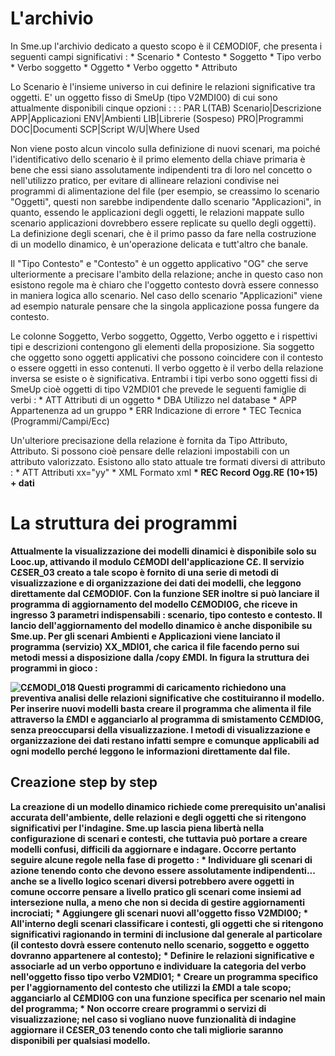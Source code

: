 # L'archivio
In Sme.up l'archivio dedicato a questo scopo è il C£MODI0F, che presenta i seguenti campi significativi : 
 \* Scenario
 \* Contesto
 \* Soggetto
 \* Tipo verbo
 \* Verbo soggetto
 \* Oggetto
 \* Verbo oggetto
 \* Attributo

Lo Scenario è l'insieme universo in cui definire le relazioni significative tra oggetti. E' un oggetto fisso di SmeUp (tipo V2MDI00) di cui sono attualmente disponibili cinque opzioni : 
 :  : PAR L(TAB)
Scenario|Descrizione
APP|Applicazioni
ENV|Ambienti
LIB|Librerie (Sospeso)
PRO|Programmi
DOC|Documenti
SCP|Script
W/U|Where Used


Non viene posto alcun vincolo sulla definizione di nuovi scenari, ma poiché l'identificativo dello scenario è il primo elemento della chiave primaria è bene che essi siano assolutamente indipendenti tra di loro nel concetto o nell'utilizzo pratico, per evitare di allineare relazioni condivise nei programmi di alimentazione del file (per esempio, se creassimo lo scenario "Oggetti", questi non sarebbe indipendente dallo scenario "Applicazioni", in quanto, essendo le applicazioni degli oggetti, le relazioni mappate sullo scenario applicazioni dovrebbero essere replicate su quello degli oggetti). La definizione degli scenari, che è il primo passo da fare nella costruzione di un modello dinamico, è un'operazione delicata e tutt'altro che banale.

Il "Tipo Contesto" e "Contesto" è un oggetto applicativo "OG" che serve ulteriormente a precisare l'ambito della relazione; anche in questo caso non esistono regole ma è chiaro che l'oggetto contesto dovrà essere connesso in maniera logica allo scenario. Nel caso dello scenario "Applicazioni" viene ad esempio naturale pensare che la singola applicazione possa fungere da contesto.

Le colonne Soggetto, Verbo soggetto, Oggetto, Verbo oggetto e i rispettivi tipi e descrizioni contengono gli elementi della proposizione. Sia soggetto che oggetto sono oggetti applicativi che possono coincidere con il contesto o essere oggetti in esso contenuti. Il verbo oggetto è il verbo della relazione inversa se esiste o è significativa. Entrambi i tipi verbo sono oggetti fissi di SmeUp cioè oggetti di tipo V2MDI01 che prevede le seguenti famiglie di verbi : 
 \* ATT         Attributi di un oggetto
 \* DBA         Utilizzo nel database
 \* APP         Appartenenza ad un gruppo
 \* ERR         Indicazione di errore
 \* TEC         Tecnica (Programmi/Campi/Ecc)

Un'ulteriore precisazione della relazione è fornita da Tipo Attributo, Attributo. Si possono cioè pensare delle relazioni impostabili con un attributo valorizzato.
Esistono allo stato attuale tre formati diversi di attributo : 
 \* ATT         Attributi   xx="yy"
 \* XML         Formato xml <a> <b xx="yy"/></a>
 \* REC         Record      Ogg.RE (10+15) + dati

# La struttura dei programmi
Attualmente la visualizzazione dei modelli dinamici è disponibile solo su Looc.up, attivando il modulo C£MODI dell'applicazione C£. Il servizio C£SER_03 creato a tale scopo è fornito di una serie di metodi di visualizzazione e di organizzazione dei dati dei modelli, che leggono direttamente dal C£MODI0F. Con la funzione SER inoltre si può lanciare il programma di aggiornamento del modello C£MODI0G, che riceve in ingresso 3 parametri indispensabili :  scenario, tipo contesto e contesto. Il lancio dell'aggiornamento del modello dinamico è anche disponibile su Sme.up. Per gli scenari Ambienti e Applicazioni viene lanciato il programma (servizio) XX_MDI01, che carica il file facendo perno sui metodi messi a disposizione dalla /copy £MDI.
In figura la struttura dei programmi in gioco : 

![C£MODI_018](http://doc.smeup.com/immagini/C£MODI_C/CXMODI_018.png)
Questi programmi di caricamento richiedono una preventiva analisi delle relazioni significative che costituiranno il modello. Per inserire nuovi modelli basta creare il programma che alimenta il file attraverso la £MDI e agganciarlo al programma di smistamento C£MDI0G, senza preoccuparsi della visualizzazione. I metodi di visualizzazione e organizzazione dei dati restano infatti sempre e comunque applicabili ad ogni modello perché leggono le informazioni direttamente dal file.

## Creazione step by step
La creazione di un modello dinamico richiede come prerequisito un'analisi accurata dell'ambiente, delle relazioni e degli oggetti che si ritengono significativi per l'indagine.
Sme.up lascia piena libertà nella configurazione di scenari e contesti, che tuttavia può portare a creare modelli confusi, difficili da aggiornare e indagare. Occorre pertanto seguire alcune regole nella fase di progetto : 
 \* Individuare gli scenari di azione tenendo conto che devono essere assolutamente indipendenti... anche se a livello logico scenari diversi potrebbero avere oggetti in comune occorre pensare a livello pratico gli scenari come insiemi ad intersezione nulla, a meno che non si decida di gestire aggiornamenti incrociati;
 \* Aggiungere gli scenari nuovi all'oggetto fisso V2MDI00;
 \* All'interno degli scenari classificare i contesti, gli oggetti che si ritengono significativi ragionando in termini di inclusione dal generale al particolare (il contesto dovrà essere contenuto nello scenario, soggetto e oggetto dovranno appartenere al contesto);
 \* Definire le relazioni significative e associarle ad un verbo opportuno e individuare la categoria del verbo nell'oggetto fisso tipo verbo V2MDI01;
 \* Creare un programma specifico per l'aggiornamento del contesto che utilizzi la £MDI a tale scopo; agganciarlo al C£MDI0G con una funzione specifica per scenario nel main del programma;
 \* Non occorre creare programmi o servizi di visualizzazione; nel caso si vogliano nuove funzionalità di indagine aggiornare il C£SER_03 tenendo conto che tali migliorie saranno disponibili per qualsiasi modello.
